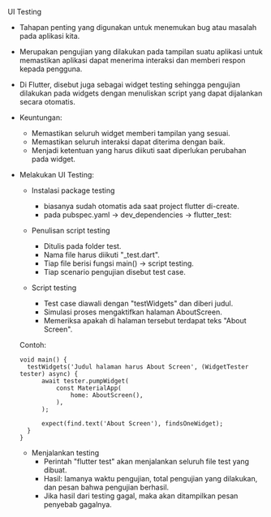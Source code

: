 UI Testing
- Tahapan penting yang digunakan untuk menemukan bug atau masalah pada aplikasi kita.
- Merupakan pengujian yang dilakukan pada tampilan suatu aplikasi untuk memastikan aplikasi dapat menerima interaksi dan memberi respon kepada pengguna.
- Di Flutter, disebut juga sebagai widget testing sehingga pengujian dilakukan pada widgets dengan menuliskan script yang dapat dijalankan secara otomatis.

- Keuntungan: 
  - Memastikan seluruh widget memberi tampilan yang sesuai.
  - Memastikan seluruh interaksi dapat diterima dengan baik.
  - Menjadi ketentuan yang harus diikuti saat diperlukan perubahan pada widget.

- Melakukan UI Testing:
  - Instalasi package testing
    - biasanya sudah otomatis ada saat project flutter di-create.
    - pada pubspec.yaml -> dev_dependencies -> flutter_test: 

  - Penulisan script testing
    - Ditulis pada folder test.
    - Nama file harus diikuti "_test.dart".
    - Tiap file berisi fungsi main() -> script testing.
    - Tiap scenario pengujian disebut test case.

  - Script testing
    - Test case diawali dengan "testWidgets" dan diberi judul.
    - Simulasi proses mengaktifkan halaman AboutScreen.
    - Memeriksa apakah di halaman tersebut terdapat teks "About Screen".

  Contoh:
  ```
  void main() {
    testWidgets('Judul halaman harus About Screen', (WidgetTester tester) async) {
        await tester.pumpWidget(
            const MaterialApp(
                home: AboutScreen(),
            ),
        );

        expect(find.text('About Screen'), findsOneWidget);
    }
  }
  ```

  - Menjalankan testing
    - Perintah "flutter test" akan menjalankan seluruh file test yang dibuat.
    - Hasil: lamanya waktu pengujian, total pengujian yang dilakukan, dan pesan bahwa pengujian berhasil.
    - Jika hasil dari testing gagal, maka akan ditampilkan pesan penyebab gagalnya.